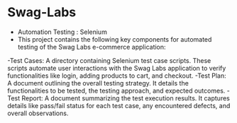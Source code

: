 # Swag-Labs
- Automation Testing : Selenium
- This project contains the following key components for automated testing of the Swag Labs e-commerce application:

-Test Cases: A directory containing Selenium test case scripts. These scripts automate user interactions with the Swag Labs application to verify functionalities like login, adding products to cart, and checkout. 
-Test Plan: A document outlining the overall testing strategy. It details the functionalities to be tested, the testing approach, and expected outcomes. 
-Test Report: A document summarizing the test execution results. It captures details like pass/fail status for each test case, any encountered defects, and overall observations.
